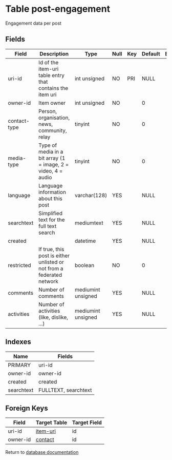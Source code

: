 Table post-engagement
===========

Engagement data per post

Fields
------

| Field        | Description                                                           | Type               | Null | Key | Default | Extra |
| ------------ | --------------------------------------------------------------------- | ------------------ | ---- | --- | ------- | ----- |
| uri-id       | Id of the item-uri table entry that contains the item uri             | int unsigned       | NO   | PRI | NULL    |       |
| owner-id     | Item owner                                                            | int unsigned       | NO   |     | 0       |       |
| contact-type | Person, organisation, news, community, relay                          | tinyint            | NO   |     | 0       |       |
| media-type   | Type of media in a bit array (1 = image, 2 = video, 4 = audio         | tinyint            | NO   |     | 0       |       |
| language     | Language information about this post                                  | varchar(128)       | YES  |     | NULL    |       |
| searchtext   | Simplified text for the full text search                              | mediumtext         | YES  |     | NULL    |       |
| created      |                                                                       | datetime           | YES  |     | NULL    |       |
| restricted   | If true, this post is either unlisted or not from a federated network | boolean            | NO   |     | 0       |       |
| comments     | Number of comments                                                    | mediumint unsigned | YES  |     | NULL    |       |
| activities   | Number of activities (like, dislike, ...)                             | mediumint unsigned | YES  |     | NULL    |       |

Indexes
------------

| Name       | Fields               |
| ---------- | -------------------- |
| PRIMARY    | uri-id               |
| owner-id   | owner-id             |
| created    | created              |
| searchtext | FULLTEXT, searchtext |

Foreign Keys
------------

| Field | Target Table | Target Field |
|-------|--------------|--------------|
| uri-id | [item-uri](help/database/db_item-uri) | id |
| owner-id | [contact](help/database/db_contact) | id |

Return to [database documentation](help/database)
